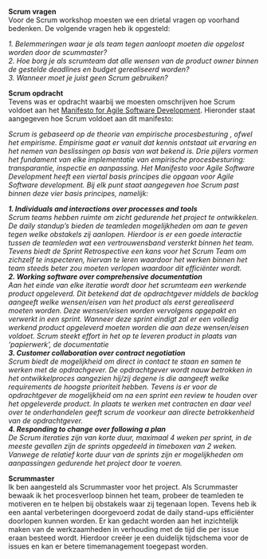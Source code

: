 **Scrum vragen**<br>
Voor de Scrum workshop moesten we een drietal vragen op voorhand bedenken. De volgende vragen heb ik opgesteld:

*1.	Belemmeringen waar je als team tegen aanloopt moeten die opgelost worden door de scummaster?<br>
2.	Hoe borg je als scrumteam dat alle wensen van de product owner binnen de gestelde deadlines en budget gerealiseerd worden?<br>
3.	Wanneer moet je juist geen Scrum gebruiken?*

**Scrum opdracht**<br>
Tevens was er opdracht waarbij we moesten omschrijven hoe Scrum voldoet aan het [Manifesto for Agile Software Development](http://agilemanifesto.org/). Hieronder staat aangegeven hoe Scrum voldoet aan dit manifesto:

*Scrum is gebaseerd op de theorie van empirische procesbesturing , ofwel het empirisme. Empirisme gaat er vanuit dat kennis ontstaat uit ervaring en het nemen van beslissingen op basis van wat bekend is. 
Drie pijlers vormen het fundament van elke implementatie van empirische procesbesturing: transparantie, inspectie en aanpassing.
Het Manifesto voor Agile Software Development heeft een viertal basis principes die opgaan voor Agile Software development. 
Bij elk punt staat aangegeven hoe Scrum past binnen deze vier basis principes, namelijk:*

***1.	Individuals and interactions over processes and tools**<br>
Scrum teams hebben ruimte om zicht gedurende het project te ontwikkelen. De daily standup’s bieden de teamleden mogelijkheden 
om aan te geven tegen welke obstakels zij aanlopen. Hierdoor is er een goede interactie tussen de teamleden wat een 
vertrouwensband versterkt binnen het team. Tevens biedt de Sprint Retrospective een kans voor het Scrum Team om zichzelf te inspecteren, 
hiervan te leren waardoor het werken binnen het team steeds beter zou moeten verlopen waardoor dit efficiënter wordt.<br>
**2.	Working software over comprehensive documentation**<br>
Aan het einde van elke iteratie wordt door het scrumteam een werkende product opgeleverd. Dit betekend dat de opdrachtgever middels 
de backlog aangeeft welke wensen/eisen van het product als eerst gerealiseerd moeten worden. Deze wensen/eisen worden vervolgens 
opgepakt en verwerkt in een sprint. Wanneer deze sprint eindigt zal er een volledig werkend product opgeleverd moeten worden die aan 
deze wensen/eisen voldoet. Scrum steekt effort in het op te leveren product in plaats van ‘papierwerk’, de documentatie<br>
**3.	Customer collaboration over contract negotiation**<br>
Scrum biedt de mogelijkheid om direct in contact te staan en samen te werken met de opdrachgever. De opdrachtgever wordt nauw betrokken 
in het ontwikkelproces aangezien hij/zij degene is die aangeeft welke requirements de hoogste prioriteit hebben. Tevens is er voor de 
opdrachtgever de mogelijkheid om na een sprint een review te houden over het opgeleverde product. In plaats te werken met contracten en 
daar veel over te onderhandelen geeft scrum de voorkeur aan directe betrokkenheid van de opdrachtgever.<br>
**4.	Responding to change over following a plan**<br>
De Scrum iteraties zijn van korte duur, maximaal 4 weken per sprint, in de meeste gevallen zijn de sprints opgedeeld in timeboxen van 
2 weken. Vanwege de relatief korte duur van de sprints zijn er mogelijkheden om aanpassingen gedurende het project door te voeren.*

**Scrummaster**<br>
Ik ben aangesteld als Scrummaster voor het project.
Als Scrummaster bewaak ik het procesverloop binnen het team, probeer de teamleden te motiveren en te helpen bij obstakels waar 
zij tegenaan lopen. Tevens heb ik een aantal verbeteringen doorgevoerd zodat de daily stand-ups efficiënter doorlopen kunnen worden. 
Er kan gedacht worden aan het inzichtelijk maken van de werkzaamheden in verhouding met de tijd die per issue eraan besteed wordt. 
Hierdoor creëer je een duidelijk tijdschema voor de issues en kan er betere timemanagement toegepast worden.
